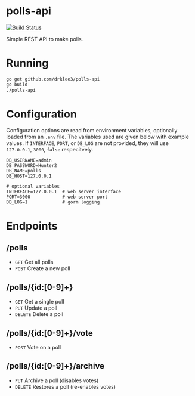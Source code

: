 # polls-api

[![Build Status](https://travis-ci.org/drklee3/polls-api.svg?branch=master)](https://travis-ci.org/drklee3/polls-api)

Simple REST API to make polls.

# Running

```bash
go get github.com/drklee3/polls-api
go build
./polls-api
```

# Configuration

Configuration options are read from environment variables, optionally loaded from an `.env` file.  The variables used are given below with example values. If `INTERFACE`, `PORT`, or `DB_LOG` are not provided, they will use `127.0.0.1`, `3000`, `false` respecitvely.

```shell
DB_USERNAME=admin
DB_PASSWORD=Hunter2
DB_NAME=polls
DB_HOST=127.0.0.1

# optional variables
INTERFACE=127.0.0.1  # web server interface
PORT=3000            # web server port
DB_LOG=1             # gorm logging
```

# Endpoints

## /polls

* `GET` Get all polls
* `POST` Create a new poll

## /polls/{id:[0-9]+}

* `GET` Get a single poll
* `PUT` Update a poll
* `DELETE` Delete a poll

## /polls/{id:[0-9]+}/vote

* `POST` Vote on a poll

## /polls/{id:[0-9]+}/archive

* `PUT` Archive a poll (disables votes)
* `DELETE` Restores a poll (re-enables votes)
